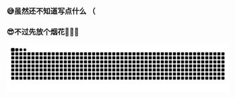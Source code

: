 ### 😅虽然还不知道写点什么 （
### 😎不过先放个烟花🎇🎇🎇
<picture>
  <source media="(prefers-color-scheme: dark)" srcset="https://raw.githubusercontent.com/PM25OO/PM25OO/output/github-contribution-grid-snake-dark.svg">
  <source media="(prefers-color-scheme: light)" srcset="https://raw.githubusercontent.com/PM25OO/PM25OO/output/github-contribution-grid-snake.svg">
  <img alt="github contribution grid snake animation" src="https://raw.githubusercontent.com/PM25OO/PM25OO/output/github-contribution-grid-snake.svg">
</picture>
